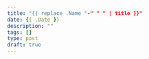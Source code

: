 ```yaml
---
title: "{{ replace .Name "-" " " | title }}"
date: {{ .Date }}
description: ""
tags: []
type: post
draft: true
---
```

